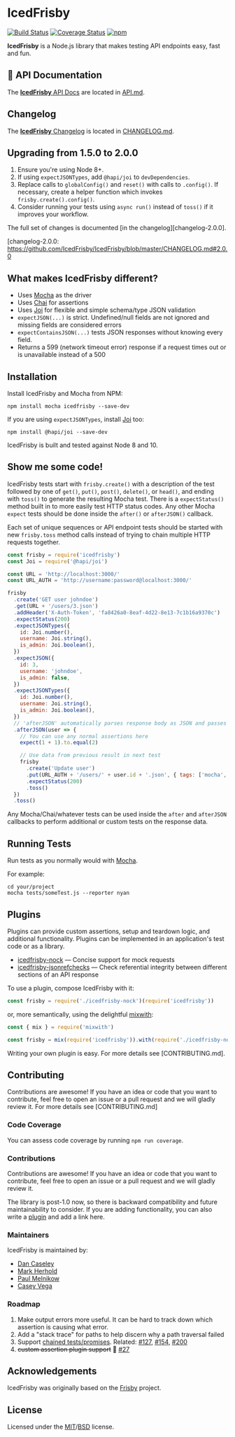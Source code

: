 # IcedFrisby

[![Build Status](https://img.shields.io/circleci/project/github/IcedFrisby/IcedFrisby/master.svg)](https://circleci.com/gh/IcedFrisby/IcedFrisby/tree/master)
[![Coverage Status](https://img.shields.io/coveralls/github/IcedFrisby/IcedFrisby.svg)](https://coveralls.io/github/IcedFrisby/IcedFrisby)
[![npm](https://img.shields.io/npm/v/icedfrisby.svg)](http://www.npmjs.com/package/icedfrisby)

**IcedFrisby** is a Node.js library that makes testing API endpoints easy, fast and fun.

## :orange_book: API Documentation

The [**IcedFrisby** API Docs](https://github.com/IcedFrisby/IcedFrisby/blob/master/API.md) are located in [API.md](https://github.com/IcedFrisby/IcedFrisby/blob/master/API.md).

## Changelog

The [**IcedFrisby** Changelog](https://github.com/IcedFrisby/IcedFrisby/blob/master/CHANGELOG.md) is located in [CHANGELOG.md](https://github.com/IcedFrisby/IcedFrisby/blob/master/CHANGELOG.md).

## Upgrading from 1.5.0 to 2.0.0

1. Ensure you're using Node 8+.
2. If using `expectJSONTypes`, add `@hapi/joi` to `devDependencies`.
3. Replace calls to `globalConfig()` and `reset()` with calls to `.config()`.
   If necessary, create a helper function which invokes
   `frisby.create().config()`.
4. Consider running your tests using `async run()` instead of `toss()` if it
   improves your workflow.

The full set of changes is documented [in the changelog][changelog-2.0.0].

[changelog-2.0.0: https://github.com/IcedFrisby/IcedFrisby/blob/master/CHANGELOG.md#2.0.0

## What makes IcedFrisby different?

- Uses [Mocha](https://github.com/mochajs/mocha) as the driver
- Uses [Chai](https://github.com/chaijs/chai) for assertions
- Uses [Joi][] for flexible and simple schema/type JSON validation
- `expectJSON(...)` is strict. Undefined/null fields are not ignored and missing fields are considered errors
- `expectContainsJSON(...)` tests JSON responses without knowing every field.
- Returns a 599 (network timeout error) response if a request times out or is unavailable instead of a 500

## Installation

Install IcedFrisby and Mocha from NPM:

    npm install mocha icedfrisby --save-dev

If you are using `expectJSONTypes`, install [Joi][] too:

    npm install @hapi/joi --save-dev

IcedFrisby is built and tested against Node 8 and 10.

[joi]: https://github.com/hapijs/joi

## Show me some code!

IcedFrisby tests start with `frisby.create()` with a description of the test followed by one of `get()`, `put()`, `post()`, `delete()`, or `head()`, and ending with `toss()` to generate the resulting Mocha test. There is a `expectStatus()` method built in to more easily test HTTP status codes. Any other Mocha `expect` tests should be done inside the `after()` or `afterJSON()` callback.

Each set of unique sequences or API endpoint tests should be started with new `frisby.toss` method calls instead of trying to chain multiple HTTP requests together.

```javascript
const frisby = require('icedfrisby')
const Joi = require('@hapi/joi')

const URL = 'http://localhost:3000/'
const URL_AUTH = 'http://username:password@localhost:3000/'

frisby
  .create('GET user johndoe')
  .get(URL + '/users/3.json')
  .addHeader('X-Auth-Token', 'fa8426a0-8eaf-4d22-8e13-7c1b16a9370c')
  .expectStatus(200)
  .expectJSONTypes({
    id: Joi.number(),
    username: Joi.string(),
    is_admin: Joi.boolean(),
  })
  .expectJSON({
    id: 3,
    username: 'johndoe',
    is_admin: false,
  })
  .expectJSONTypes({
    id: Joi.number(),
    username: Joi.string(),
    is_admin: Joi.boolean(),
  })
  // 'afterJSON' automatically parses response body as JSON and passes it as an argument
  .afterJSON(user => {
    // You can use any normal assertions here
    expect(1 + 1).to.equal(2)

    // Use data from previous result in next test
    frisby
      .create('Update user')
      .put(URL_AUTH + '/users/' + user.id + '.json', { tags: ['mocha', 'bdd'] })
      .expectStatus(200)
      .toss()
  })
  .toss()
```

Any Mocha/Chai/whatever tests can be used inside the `after` and `afterJSON` callbacks to perform additional or custom tests on the response data.

## Running Tests

Run tests as you normally would with [Mocha](https://github.com/mochajs/mocha).

For example:

    cd your/project
    mocha tests/someTest.js --reporter nyan

## Plugins

Plugins can provide custom assertions, setup and teardown logic, and
additional functionality. Plugins can be implemented in an application's test
code or as a library.

- [icedfrisby-nock](https://github.com/paulmelnikow/icedfrisby-nock) &mdash;
  Concise support for mock requests
- [icedfrisby-jsonrefchecks](https://github.com/Fishbowler/icedfrisby-jsonrefchecks) &mdash;
  Check referential integrity between different sections of an API response

To use a plugin, compose IcedFrisby with it:

```js
const frisby = require('./icedfrisby-nock')(require('icedfrisby'))
```

or, more semantically, using the delightful [mixwith][]:

```js
const { mix } = require('mixwith')

const frisby = mix(require('icedfrisby')).with(require('./icedfrisby-nock'))
```

[mixwith]: https://github.com/justinfagnani/mixwith.js

Writing your own plugin is easy. For more details see [CONTRIBUTING.md].

## Contributing

Contributions are awesome! If you have an idea or code that you want to
contribute, feel free to open an issue or a pull request and we will gladly
review it. For more details see [CONTRIBUTING.md]

### Code Coverage

You can assess code coverage by running `npm run coverage`.

### Contributions

Contributions are awesome! If you have an idea or code that you want to
contribute, feel free to open an issue or a pull request and we will gladly
review it.

The library is post-1.0 now, so there is backward compatibility and future
maintainability to consider. If you are adding functionality, you can also
write a [plugin](#icedfrisby-plugins) and add a link here.

### Maintainers

IcedFrisby is maintained by:

- [Dan Caseley](https://github.com/Fishbowler)
- [Mark Herhold](https://github.com/MarkHerhold)
- [Paul Melnikow](https://github.com/paulmelnikow)
- [Casey Vega](https://github.com/cvega)

### Roadmap

1. Make output errors more useful. It can be hard to track down which assertion is causing what error.
1. Add a "stack trace" for paths to help discern why a path traversal failed
1. Support [chained tests/promises](https://github.com/vlucas/frisby/issues/223). Related: [#127](https://github.com/vlucas/frisby/issues/127), [#154](https://github.com/vlucas/frisby/issues/154), [#200](https://github.com/vlucas/frisby/issues/200)
1. ~~custom assertion plugin support~~ :rocket: [#27](https://github.com/IcedFrisby/icedfrisby/issues/27)

## Acknowledgements

IcedFrisby was originally based on the [Frisby](https://github.com/vlucas/frisby) project.

## License

Licensed under the [MIT](http://opensource.org/licenses/MIT)/[BSD](http://opensource.org/licenses/BSD-3-Clause) license.

